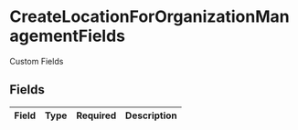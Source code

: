 # CreateLocationForOrganizationManagementFields

Custom Fields


## Fields

| Field       | Type        | Required    | Description |
| ----------- | ----------- | ----------- | ----------- |